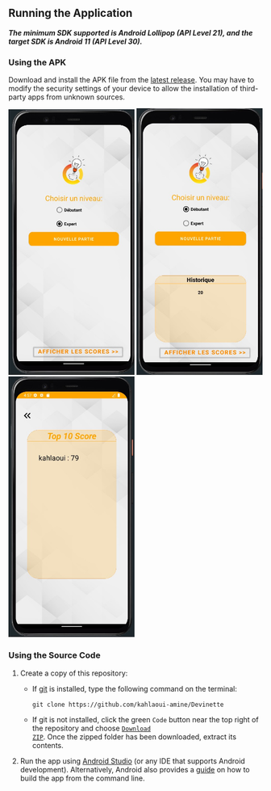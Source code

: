 ## Running the Application
***The minimum SDK supported is Android Lollipop (API Level 21), and the target SDK is Android 11 (API Level 30).***

### Using the APK
Download and install the APK file from the [latest release](https://github.com/kahlaoui-amine/Devinette.git). You may have to modify the security settings of your device to allow the installation of third-party apps from unknown sources.

<img src="https://github.com/kahlaoui-amine/Devinette/raw/main/screenshot/ScreenShot1.jpg?raw=True" alt="App Screenshot1" width = 250> 
<img src="https://github.com/kahlaoui-amine/Devinette/raw/main/screenshot/ScreenShot2.jpg?raw=True" alt="App Screenshot2" width = 250> 
<img src="https://github.com/kahlaoui-amine/Devinette/raw/main/screenshot/ScreenShot3.jpg?raw=True" alt="App Screenshot3" width = 250> 

### Using the Source Code
1. Create a copy of this repository:
    - If [git](https://git-scm.com/downloads) is installed, type the following command on the terminal:

      ```
      git clone https://github.com/kahlaoui-amine/Devinette
      ```

    - If git is not installed, click the green <code>Code</code> button near the top right of the repository and choose [<code>Download ZIP</code>](https://github.com/kahlaoui-amine/Poozel/archive/refs/heads/master.zip). Once the zipped folder has been downloaded, extract its contents.

2. Run the app using [Android Studio](https://developer.android.com/studio) (or any IDE that supports Android development). Alternatively, Android also provides a <a href = "https://developer.android.com/studio/build/building-cmdline">guide</a> on how to build the app from the command line.
   

   

